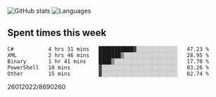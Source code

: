![GitHub stats](https://github-readme-stats.vercel.app/api?username=emipa606&theme=github_dark&show_icons=true) 
![Languages](https://github-readme-stats.vercel.app/api/top-langs/?username=emipa606&theme=github_dark&layout=compact)

## Spent times this week
<!--START_SECTION:waka-->

```text
C#           4 hrs 31 mins   ███████████▓░░░░░░░░░░░░░   47.23 %
XML          2 hrs 46 mins   ███████▒░░░░░░░░░░░░░░░░░   28.95 %
Binary       1 hr 41 mins    ████▒░░░░░░░░░░░░░░░░░░░░   17.70 %
PowerShell   18 mins         ▓░░░░░░░░░░░░░░░░░░░░░░░░   03.26 %
Other        15 mins         ▓░░░░░░░░░░░░░░░░░░░░░░░░   02.74 %
```

<!--END_SECTION:waka-->


26012022/8690260
